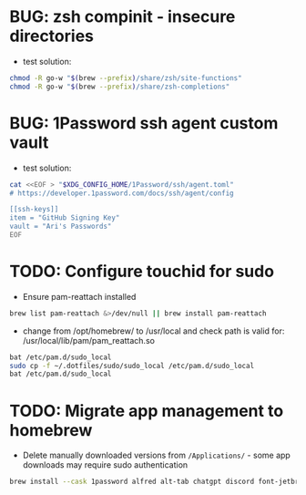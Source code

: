 # BUG: zsh compinit - insecure directories

- test solution:

```sh
chmod -R go-w "$(brew --prefix)/share/zsh/site-functions"
chmod -R go-w "$(brew --prefix)/share/zsh-completions"
```

# BUG: 1Password ssh agent custom vault

- test solution:

```sh
cat <<EOF > "$XDG_CONFIG_HOME/1Password/ssh/agent.toml"
# https://developer.1password.com/docs/ssh/agent/config

[[ssh-keys]]
item = "GitHub Signing Key"
vault = "Ari's Passwords"
EOF
```

# TODO: Configure touchid for sudo

- Ensure pam-reattach installed

```sh
brew list pam-reattach &>/dev/null || brew install pam-reattach
```

- change from /opt/homebrew/ to /usr/local and check path is valid for: /usr/local/lib/pam/pam_reattach.so

```sh
bat /etc/pam.d/sudo_local
sudo cp -f ~/.dotfiles/sudo/sudo_local /etc/pam.d/sudo_local
bat /etc/pam.d/sudo_local
```

# TODO: Migrate app management to homebrew

- Delete manually downloaded versions from `/Applications/` - some app downloads may require sudo authentication

```sh
brew install --cask 1password alfred alt-tab chatgpt discord font-jetbrains-mono-nerd-font google-chrome hammerspoon iterm2 karabiner-elements postman skim spotify visual-studio-code vlc wezterm zoom
```
